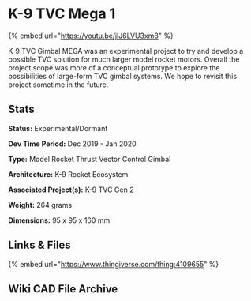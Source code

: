 # K-9 TVC Mega 1

{% embed url="https://youtu.be/jlJ6LVU3xm8" %}

K-9 TVC Gimbal MEGA was an experimental project to try and develop a possible TVC solution for much larger model rocket motors. Overall the project scope was more of a conceptual prototype to explore the possibilities of large-form TVC gimbal systems. We hope to revisit this project sometime in the future.&#x20;

## Stats

**Status:** Experimental/Dormant

**Dev Time Period:** Dec 2019 - Jan 2020

**Type:** Model Rocket Thrust Vector Control Gimbal

**Architecture:** K-9 Rocket Ecosystem

**Associated Project(s):** K-9 TVC Gen 2

**Weight:** 264 grams

**Dimensions:** 95 x 95 x 160 mm

## Links & Files

{% embed url="https://www.thingiverse.com/thing:4109655" %}

## Wiki CAD File Archive

